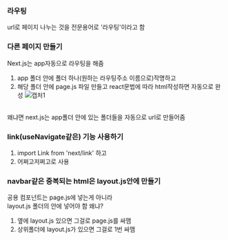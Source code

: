 ### 라우팅
url로 페이지 나누는 것을 전문용어로 '라우팅'이라고 함

### 다른 페이지 만들기
Next.js는 app자동으로 라우팅을 해줌<br>
1. app 폴더 안에 폴더 하나(원하는 라우팅주소 이름으로)작명하고
2. 해당 폴더 안에 page.js 파일 만들고 react문법에 따라 html작성하면 자동으로 완성
![캡처1](https://user-images.githubusercontent.com/109060295/233792533-b70150ab-233a-4830-a013-3c5eb50c4d95.png)
<br>
왜냐면 next.js는 app폴더 안에 있는 폴더들을 자동으로 url로 만들어줌

### link(useNavigate같은) 기능 사용하기
1. import Link from 'next/link' 하고
2. <Link href="/">어쩌고저쩌고</Link>로 사용


### navbar같은 중복되는 html은 layout.js안에 만들기
공용 컴포넌트는 page.js에 넣는게 아니라 <br>
layout.js 폴더의 <body></body> 안에 넣어야 함
왜냐?<br>
1. 옆에 layout.js 있으면 그걸로 page.js를 싸맴
2. 상위폴더에 layout.js가 있으면 그걸로 1번 싸맴
